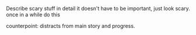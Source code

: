 Describe scary stuff in detail
it doesn't have to be important, just look scary.
once in a while do this

counterpoint:
distracts from main story and progress.